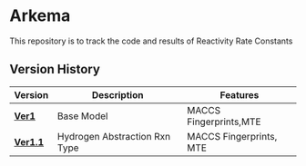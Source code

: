 # Arkema
This repository is to track the code and results of Reactivity Rate Constants

## Version History

| Version  | Description                          | Features |
|----------|--------------------------------------|----------|
| **[Ver1](https://github.com/aakankshch/Arkema/blob/main/CISC848Ver1.ipynb)**  | Base Model                          | MACCS Fingerprints,MTE|
| **[Ver1.1](https://github.com/aakankshch/Arkema/blob/main/CISC848Ver1_1.ipynb)** | Hydrogen Abstraction Rxn Type | MACCS Fingerprints, MTE |
